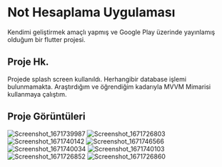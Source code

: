 # Not Hesaplama Uygulaması

Kendimi geliştirmek amaçlı yapmış ve Google Play üzerinde yayınlamış olduğum bir flutter projesi. 

## Proje Hk.
Projede splash screen kullanıldı.
Herhangibir database işlemi bulunmamakta.
Araştırdığım ve öğrendiğim kadarıyla MVVM Mimarisi kullanmaya çalıştım.

## Proje Görüntüleri
![Screenshot_1671739987](https://user-images.githubusercontent.com/94524411/209342903-4c462a33-d8e3-4f2d-a086-1aaea3154aef.png)
![Screenshot_1671726803](https://user-images.githubusercontent.com/94524411/209342940-19352710-7882-4e31-bb71-902a424a8586.png)
![Screenshot_1671740142](https://user-images.githubusercontent.com/94524411/209342943-6230e0d2-71e6-4a14-901c-d06ba80f3844.png)
![Screenshot_1671746566](https://user-images.githubusercontent.com/94524411/209342946-e81b3d20-e744-424e-8bf8-24a980f12413.png)
![Screenshot_1671740034](https://user-images.githubusercontent.com/94524411/209342949-a24a26d3-9388-4d38-bc00-36ced23a8dde.png)
![Screenshot_1671740103](https://user-images.githubusercontent.com/94524411/209342952-201bee37-c88d-420b-81bd-3a4570480d44.png)
![Screenshot_1671726852](https://user-images.githubusercontent.com/94524411/209342955-e3f623fb-1538-4f04-b090-6d31e0a00565.png)
![Screenshot_1671726860](https://user-images.githubusercontent.com/94524411/209342956-e2574dc6-ebaa-4918-b10b-287c49ae45df.png)
